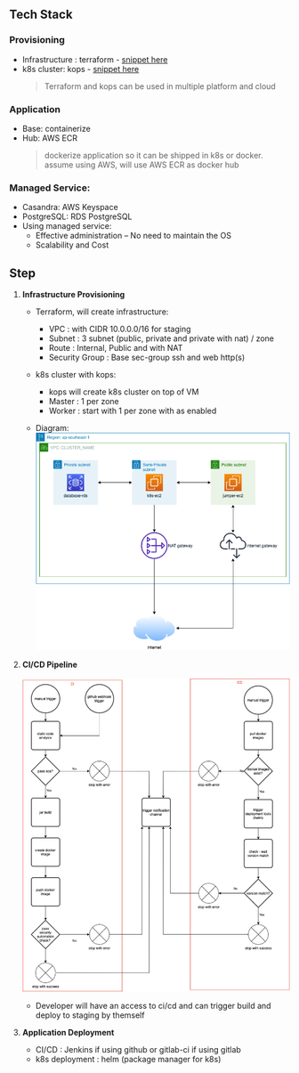 ## Tech Stack

### Provisioning
- Infrastructure : terraform - [snippet here](https://github.com/victoralexanderds/infrastructure/tree/main/provisioning/terraform)
- k8s cluster: kops - [snippet here](https://github.com/victoralexanderds/infrastructure/tree/main/provisioning/kops)
    > Terraform and kops can be used in multiple platform and cloud

### Application
- Base: containerize
- Hub: AWS ECR
    > dockerize application so it can be shipped in k8s or docker.<br />
    > assume using AWS, will use AWS ECR as docker hub

### Managed Service:
- Casandra: AWS Keyspace
- PostgreSQL: RDS PostgreSQL
- Using managed service:
    - Effective administration – No need to maintain the OS
    - Scalability and Cost


## Step
1. **Infrastructure Provisioning**
    - Terraform, will create infrastructure:
        - VPC     : with CIDR 10.0.0.0/16 for staging
        - Subnet  : 3 subnet (public, private and private with nat) / zone
        - Route   : Internal, Public and with NAT
        - Security Group  : Base sec-group ssh and web http(s)
    
    - k8s cluster with kops:
        -  kops will create k8s cluster on top of VM
        -  Master : 1 per zone
        -  Worker : start with 1 per zone with as enabled

    - Diagram:
        ![CI](provisioning.png)

2. **CI/CD Pipeline** <br /><br />
    ![CI](pipeline.png)
    - Developer will have an access to ci/cd and can trigger build and deploy to staging by themself

3. **Application Deployment**
    - CI/CD : Jenkins if using github or gitlab-ci if using gitlab
    - k8s deployment : helm (package manager for k8s)
